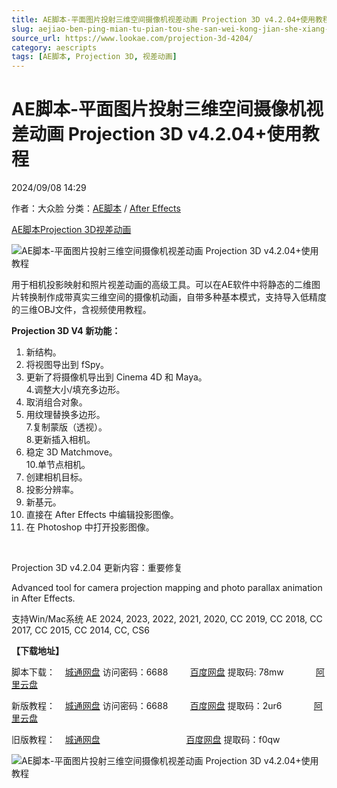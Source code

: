 ```yaml
---
title: AE脚本-平面图片投射三维空间摄像机视差动画 Projection 3D v4.2.04+使用教程
slug: aejiao-ben-ping-mian-tu-pian-tou-she-san-wei-kong-jian-she-xiang-ji-shi-chai-dong-hua-projection-3d-v4-2-04-shi-yong-jiao-cheng
source_url: https://www.lookae.com/projection-3d-4204/
category: aescripts
tags: [AE脚本, Projection 3D, 视差动画]
---
```

# AE脚本-平面图片投射三维空间摄像机视差动画 Projection 3D v4.2.04+使用教程

2024/09/08 14:29

作者：大众脸
分类：[AE脚本](https://www.lookae.com/after-effects/aescripts/) / [After Effects](https://www.lookae.com/after-effects/)

[AE脚本](https://www.lookae.com/tag/ae%e8%84%9a%e6%9c%ac/)[Projection 3D](https://www.lookae.com/tag/projection-3d/)[视差动画](https://www.lookae.com/tag/%e8%a7%86%e5%b7%ae%e5%8a%a8%e7%94%bb/)

![AE脚本-平面图片投射三维空间摄像机视差动画 Projection 3D v4.2.04+使用教程](https://www.lookae.com/wp-content/uploads/2023/04/Projection-3D-V4-.jpg "AE脚本-平面图片投射三维空间摄像机视差动画 Projection 3D v4.2.04+使用教程-LookAE.com")

用于相机投影映射和照片视差动画的高级工具。可以在AE软件中将静态的二维图片转换制作成带真实三维空间的摄像机动画，自带多种基本模式，支持导入低精度的三维OBJ文件，含视频使用教程。

**Projection 3D V4 新功能：**

1. 新结构。  
2. 将视图导出到 fSpy。  
3. 更新了将摄像机导出到 Cinema 4D 和 Maya。  
4.调整大小/填充多边形。  
5. 取消组合对象。  
6. 用纹理替换多边形。  
7.复制蒙版（透视）。  
8.更新插入相机。  
9. 稳定 3D Matchmove。  
10.单节点相机。  
11. 创建相机目标。  
12. 投影分辨率。  
13. 新基元。  
14. 直接在 After Effects 中编辑投影图像。  
15. 在 Photoshop 中打开投影图像。

[﻿](https://cloud.video.taobao.com//play/u/705956171/p/1/e/6/t/1/408362459561.mp4)

Projection 3D v4.2.04 更新内容：重要修复

Advanced tool for camera projection mapping and photo parallax animation in After Effects.

支持Win/Mac系统 AE 2024, 2023, 2022, 2021, 2020, CC 2019, CC 2018, CC 2017, CC 2015, CC 2014, CC, CS6

**【下载地址】**

脚本下载：    [城通网盘](https://url70.ctfile.com/f/2827370-1354084295-4b6bc8?p=4431) 访问密码：6688         [百度网盘](https://pan.baidu.com/s/1JeFNUZ7LPpeZ91YTtI7azQ?pwd=78mw) 提取码: 78mw             [阿里云盘](https://www.alipan.com/s/n8MsEAxAjyk)

新版教程：    [城通网盘](https://url70.ctfile.com/f/2827370-846019263-60d537?p=4431) 访问密码：6688         [百度网盘](https://pan.baidu.com/s/11kUGMcixqnLaN38FDfMpoQ?pwd=2ur6) 提取码：2ur6             [阿里云盘](https://www.aliyundrive.com/s/XanyJ4CzNZu)

旧版教程：    [城通网盘](https://089u.com/file/680462-475195133)                                   [百度网盘](https://pan.baidu.com/s/17NAYd-Es5X2qeaeEsQ8iPw) 提取码：f0qw

![AE脚本-平面图片投射三维空间摄像机视差动画 Projection 3D v4.2.04+使用教程](https://img.alicdn.com/imgextra/i4/705956171/O1CN016U0O4h1vSMlPtkE5w_!!705956171.jpg "AE脚本-平面图片投射三维空间摄像机视差动画 Projection 3D v4.2.04+使用教程-LookAE.com")
